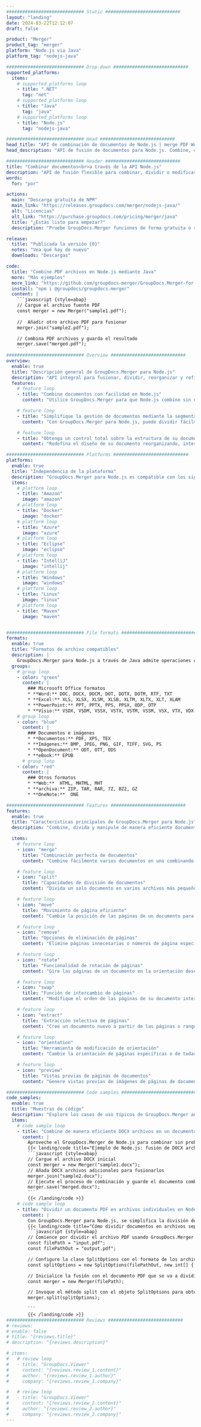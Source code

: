 ```yaml
---
############################# Static ############################
layout: "landing"
date: 2024-03-22T12:12:07
draft: false

product: "Merger"
product_tag: "merger"
platform: "Node.js via Java"
platform_tag: "nodejs-java"

############################# Drop-down ############################
supported_platforms:
  items:
    # supported_platforms loop
    - title: ".NET"
      tag: "net"
    # supported_platforms loop
    - title: "Java"
      tag: "java"
    # supported_platforms loop
    - title: "Node.js"
      tag: "nodejs-java"

############################# Head ############################
head_title: "API de combinación de documentos de Node.js | merge PDF Word Excel"
head_description: "API de fusión de documentos para Node.js. Combine, divida, intercambie, reordene y elimine páginas de los formatos PDF, Microsoft Word, Excel, presentaciones, Visio, XPS y EPUB."

############################# Header ############################
title: "Combinar documentos<br>a través de la API Node.js"
description: "API de fusión flexible para combinar, dividir o modificar fácilmente PDF y documentos de Office"
words:
  for: "por"

actions:
  main: "Descarga gratuita de NPM"
  main_link: "https://releases.groupdocs.com/merger/nodejs-java/"
  alt: "Licencias"
  alt_link: "https://purchase.groupdocs.com/pricing/merger/java"
  title: "¿Estás listo para empezar?"
  description: "Pruebe GroupDocs.Merger funciones de forma gratuita o solicite una licencia"

release:
  title: "Publicada la versión {0}"
  notes: "Vea qué hay de nuevo"
  downloads: "Descargas"

code:
  title: "Combine PDF archivos en Node.js mediante Java"
  more: "Más ejemplos"
  more_link: "https://github.com/groupdocs-merger/GroupDocs.Merger-for-Node.js-via-Java"
  install: "npm i @groupdocs/groupdocs.merger"
  content: |
    ```javascript {style=abap}   
    // Cargue el archivo fuente PDF
    const merger = new Merger("sample1.pdf");
    
    //  Añadir otro archivo PDF para fusionar
    merger.join("sample2.pdf");

    // Combina PDF archivos y guarda el resultado
    merger.save("merged.pdf");
    ```
############################# Overview ############################
overview:
  enable: true
  title: "Descripción general de GroupDocs.Merger para Node.js"
  description: "API integral para fusionar, dividir, reorganizar y refinar documentos, diapositivas y diagramas en aplicaciones Node.js."
  features:
    # feature loop
    - title: "Combine documentos con facilidad en Node.js"
      content: "Utilice GroupDocs.Merger para que Node.js combine sin esfuerzo PDF y documentos de Office en un archivo unificado. Esta biblioteca amplía la compatibilidad con formatos amplios, lo que permite integrar y combinar sin problemas diferentes tipos de archivos, lo que mejora el proceso de administración de documentos en las aplicaciones de Node.js."

    # feature loop
    - title: "Simplifique la gestión de documentos mediante la segmentación de archivos de gran tamaño"
      content: "Con GroupDocs.Merger para Node.js, puede dividir fácilmente archivos importantes de PDF o de Office en partes más manejables. Personalice sus documentos dividiéndolos en función de páginas, rangos o extracción de páginas individuales específicos, lo que mejora la organización y la eficiencia de los flujos de trabajo de sus documentos."

    # feature loop
    - title: "Obtenga un control total sobre la estructura de su documento en Node.js"
      content: "Redefina el diseño de su documento reorganizando, intercambiando o descartando páginas sin esfuerzo con GroupDocs.Merger para Node.js. Adapte sus documentos para satisfacer necesidades únicas, proporcionando una flexibilidad sin igual a la hora de crear una configuración de archivos personalizada."

############################# Platforms ############################
platforms:
  enable: true
  title: "Independencia de la plataforma"
  description: "GroupDocs.Merger para Node.js es compatible con los siguientes sistemas operativos, marcos y administradores de paquetes"
  items:
    # platform loop
    - title: "Amazon"
      image: "amazon"
    # platform loop
    - title: "Docker"
      image: "docker"
    # platform loop
    - title: "Azure"
      image: "azure"
    # platform loop
    - title: "Eclipse"
      image: "eclipse"
    # platform loop
    - title: "IntelliJ"
      image: "intellij"
    # platform loop
    - title: "Windows"
      image: "windows"
    # platform loop
    - title: "Linux"
      image: "linux"
    # platform loop
    - title: "Maven"
      image: "maven"


############################# File formats ############################
formats:
  enable: true
  title: "Formatos de archivo compatibles"
  description: |
    GroupDocs.Merger para Node.js a través de Java admite operaciones con los siguientes [formatos de archivo](https://docs.groupdocs.com/merger/nodejs-java/supported-document-formats/).
  groups:
    # group loop
    - color: "green"
      content: |
        ### Microsoft Office formatos
        * **Word:** DOC, DOCX, DOCM, DOT, DOTX, DOTM, RTF, TXT
        * **Excel:** XLS, XLSX, XLSM, XLSB, XLTM, XLTX, XLT, XLAM
        * **PowerPoint:** PPT, PPTX, PPS, PPSX, ODP, OTP
        * **Visio:** VSDX, VSDM, VSSX, VSTX, VSTM, VSSM, VSX, VTX, VDX
    # group loop
    - color: "blue"
      content: |
        ### Documentos e imágenes
        * **Documentos:** PDF, XPS, TEX
        * **Imágenes:** BMP, JPEG, PNG, GIF, TIFF, SVG, PS
        * **OpenDocument:** ODT, OTT, ODS
        * **eBook:** EPUB
      # group loop
    - color: "red"
      content: |
        ### Otros formatos
        * **Web:**  HTML, MHTML, MHT
        * **archiva:** ZIP, TAR, RAR, 7Z, BZ2, GZ
        * **OneNote:**  ONE

############################# Features ############################
features:
  enable: true
  title: "Características principales de GroupDocs.Merger para Node.js"
  description: "Combine, divida y manipule de manera eficiente documentos en formatos PDF y Office con GroupDocs.Merger en un entorno Node.js."

  items:
    # feature loop
    - icon: "merge"
      title: "Combinación perfecta de documentos"
      content: "Combine fácilmente varios documentos en uno combinando páginas o rangos específicos de varios archivos, utilizando el GroupDocs.Merger para Node.js."

    # feature loop
    - icon: "split"
      title: "Capacidades de división de documentos"
      content: "Divida un solo documento en varios archivos más pequeños para una mejor administración y organización, utilizando la completa función de división de GroupDocs.Merger para Node.js."

    # feature loop
    - icon: "move"
      title: "Movimiento de página eficiente"
      content: "Cambie la posición de las páginas de un documento para adaptarlas a sus necesidades mediante la función intuitiva MovePage del entorno Node.js."

    # feature loop
    - icon: "remove"
      title: "Opciones de eliminación de páginas"
      content: "Elimine páginas innecesarias o números de página específicos fácilmente con la función RemovePages del GroupDocs.Merger diseñada para Node.js."

    # feature loop
    - icon: "rotate"
      title: "Funcionalidad de rotación de páginas"
      content: "Gire las páginas de un documento en la orientación deseada (90, 180 o 270 grados) mediante la sencilla operación RotarPages."

    # feature loop
    - icon: "swap"
      title: "Función de intercambio de páginas"
      content: "Modifique el orden de las páginas de su documento intercambiando sus posiciones, creando así un documento reorganizado con la función SwapPages."

    # feature loop
    - icon: "extract"
      title: "Extracción selectiva de páginas"
      content: "Cree un documento nuevo a partir de las páginas o rangos de páginas seleccionados, extrayendo solo el contenido necesario con GroupDocs.Merger para Node.js."

    # feature loop
    - icon: "orientation"
      title: "Herramienta de modificación de orientación"
      content: "Cambie la orientación de páginas específicas o de todas las páginas de vertical a horizontal o viceversa, empleando la función ChangeOrientation en sus proyectos de Node.js."

    # feature loop
    - icon: "preview"
      title: "Vistas previas de páginas de documentos"
      content: "Genere vistas previas de imágenes de páginas de documentos para comprender mejor su contenido y diseño, mediante la función PreviewPages de Node.js."

############################# Code samples ############################
code_samples:
  enable: true
  title: "Muestras de código"
  description: "Explore los casos de uso típicos de GroupDocs.Merger adaptados a los entornos de Node.js. Estos ejemplos demuestran la eficacia y la facilidad de combinar documentos con el GroupDocs.Merger para Node.js."
  items:
    # code sample loop
    - title: "Combine de manera eficiente DOCX archivos en un documento con Node.js"
      content: |
        Aproveche el GroupDocs.Merger de Node.js para combinar sin problemas varios archivos DOCX en un único documento completo. Utilice nuestra función [Combinar Word documentos](https://docs.groupdocs.com/merger/nodejs-java/merge/word/) para combinar archivos de manera eficiente y mejorar la administración de documentos y la productividad. A continuación, encontrará un fragmento de código Node.js que lo guiará a través del proceso de combinación de documentos:
        {{< landing/code title="Ejemplo de Node.js: fusión de DOCX archivos">}}
        ```javascript {style=abap}   
        // Cargue el archivo DOCX inicial
        const merger = new Merger("sample1.docx");
        // Añada DOCX archivos adicionales para fusionarlos
        merger.join("sample2.docx");
        // Ejecute el proceso de combinación y guarde el documento combinado
        merger.save("merged.docx");
        ```
        {{< /landing/code >}}
    # code sample loop
    - title: "Dividir un documento PDF en archivos individuales en Node.js"
      content: |
        Con GroupDocs.Merger para Node.js, se simplifica la división de un documento en varios archivos. Nuestra función [Dividir documento](https://docs.groupdocs.com/merger/nodejs-java/split-document/) permite gestionar y extraer de forma eficiente secciones específicas de PDF documentos grandes, lo que hace que la gestión de los documentos sea más eficaz. Esta función permite dividir documentos por rango de páginas, páginas de inicio/final o números de página pares e impares, entre otros criterios.
        {{< landing/code title="Cómo dividir documentos en archivos separados con Node.js">}}
        ```javascript {style=abap}   
        // Comience por dividir el archivo PDF usando GroupDocs.Merger para la API Node.js
        const filePath = "input.pdf";
        const filePathOut = "output.pdf";

        // Configure la clase SplitOptions con el formato de los archivos de salida
        const splitOptions = new SplitOptions(filePathOut, new int[] { 3, 6, 8 });

        // Inicialice la fusión con el documento PDF que se va a dividir
        const merger = new Merger(filePath);

        // Invoque el método split con el objeto SplitOptions para obtener los documentos resultantes
        merger.split(splitOptions);
  
        ```
        {{< /landing/code >}}
############################# Reviews ############################
# reviews:
# enable: false
# title: "{reviews.title}"
# description: "{reviews.description}"

# items:
#   # review loop
#   - title: "GroupDocs.Viewer"
#     content: "{reviews.review_1.content}"
#     author: "{reviews.review_1.author}"
#     company: "{reviews.review_1.company}"

#   # review loop
#   - title: "GroupDocs.Viewer"
#     content: "{reviews.review_2.content}"
#     author: "{reviews.review_2.author}"
#     company: "{reviews.review_2.company}"
---
```

